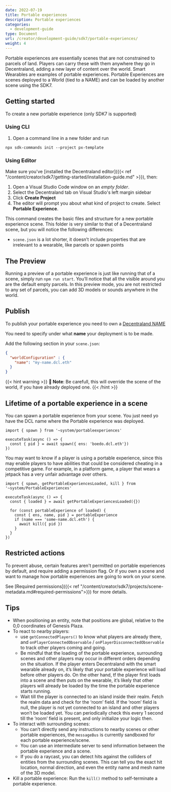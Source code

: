 ```yaml
---
date: 2022-07-19
title: Portable experiences
description: Portable experiences
categories:
  - development-guide
type: Document
url: /creator/development-guide/sdk7/portable-experiences/
weight: 4
---
```


Portable experiences are essentially scenes that are not constrained to parcels of land. Players can carry these with them anywhere they go in Decentraland, adding a new layer of content over the world. Smart Wearables are examples of portable experiences.
Portable Experiences are scenes deployed to a World (tied to a NAME) and can be loaded by another scene using the SDK7.

## Getting started

To create a new portable experience (only SDK7 is supported)

### Using CLI
1. Open a command line in a new folder and run

`npx sdk-commands init --project px-template`

### Using Editor
Make sure you've [installed the Decentraland editor]({{< ref "/content/creator/sdk7/getting-started/installation-guide.md" >}}), then:

1. Open a Visual Studio Code window on an _empty folder_.
2. Select the Decentraland tab on Visual Studio's left margin sidebar
3. Click **Create Project**
4. The editor will prompt you about what kind of project to create. Select **Portable Experience**.


This command creates the basic files and structure for a new portable experience scene. This folder is very similar to that of a Decentraland scene, but you will notice the following differences:

- `scene.json` is a lot shorter, it doesn’t include properties that are irrelevant to a wearable, like parcels or spawn points

## The Preview

Running a preview of a portable experience is just like running that of a scene, simply run `npm run start`. You’ll notice that all the visible around you are the default empty parcels. In this preview mode, you are not restricted to any set of parcels, you can add 3D models or sounds anywhere in the world.


## Publish

To publish your portable experience you need to own a [Decentraland NAME](https://builder.decentraland.org/names)

You need to specify under what **name** your deployment is to be made.


Add the following section in your
`scene.json`:

```json
{
  "worldConfiguration" : {
    "name": "my-name.dcl.eth"
  }
}
```

{{< hint warning >}}
**📔 Note**:  Be carefull, this will override the scene of the world, if you have already deployed one.
{{< /hint >}}

## Lifetime of a portable experience in a scene

You can spawn a portable experience from your scene.
You just need yo have the DCL name where the Portable experience was deployed.
```
import { spawn } from '~system/portableexperiences'

executeTask(async () => {
  const { pid } = await spawn({ ens: 'boedo.dcl.eth'})
})
```

You may want to know if a player is using a portable experience, since this may enable players to have abilities that could be considered cheating in a competitive game. For example, in a platform game, a player that wears a jetpack has a very unfair advantage over others.

```
import { spawn, getPortableExperiencesLoaded, kill } from '~system/PortableExperiences'

executeTask(async () => {
  const { loaded } = await getPortableExperiencesLoaded({})

  for (const portableExperience of loaded) {
    const { ens, name, pid } = portableExperience
    if (name === 'some-name.dcl.eth') {
      await kill({ pid })
    }
  }
})
```

## Restricted actions

To prevent abuse, certain features aren't permitted on portable experiences by default, and require adding a permission flag.
Or if you own a scene and want to manage how portable experiences are going to work on your scene.

See [Required permissions]({{< ref "/content/creator/sdk7/projects/scene-metadata.md#required-permissions">}}) for more details.


## Tips
- When positioning an entity, note that positions are global, relative to the 0,0 coordinates of Genesis Plaza.
- To react to nearby players:
  - use `getConnectedPlayers()` to know what players are already there, and `onPlayerConnectedObservable` / `onPlayerDisconnectedObservable` to track other players coming and going.
  - Be mindful that the loading of the portable experience, surrounding scenes and other players may occur in different orders depending on the situation. If the player enters Decentraland with the smart wearable already on, it’s likely that your portable experience will load before other players do. On the other hand, tf the player first loads into a scene and then puts on the wearable, it’s likely that other players will already be loaded by the time the portable experience starts running.
  - Wait till the player is connected to an island inside their realm. Fetch the realm data and check for the ‘room’ field. If the ‘room’ field is null, the player is not yet connected to an island and other players won’t be loaded yet. You can periodically check this every 1 second till the ‘room’ field is present, and only initialize your logic then.
- To interact with surrounding scenes:
  - You can’t directly send any instructions to nearby scenes or other portable experiences, the `messageBus` is currently sandboxed for each portable experience/scene.
  - You can use an intermediate server to send information between the portable experience and a scene.
  - If you do a raycast, you can detect hits against the colliders of entities from the surrounding scenes. This can tell you the exact hit location, normal direction, and even the entity name and mesh name of the 3D model.
- Kill a portable experience: Run the `kill()` method to self-terminate a portable experience.
